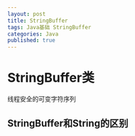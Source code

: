 ```yaml
---  
layout: post  
title: StringBuffer    
tags: Java基础 StringBuffer  
categories: Java  
published: true  
---  
```


# StringBuffer类

线程安全的可变字符序列

## StringBuffer和String的区别

